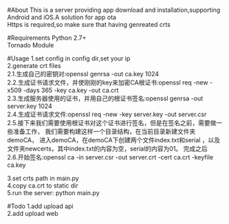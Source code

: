 #About
This is a server providing app download and installation,supporting Android and iOS.A solution for app ota<br/>
Https is required,so make sure that having genreated crts

#Requirements
Python 2.7+<br/>
Tornado Module

#Usage
1.set config in config dir,set your ip<br/>
2.generate crt files<br/>
    2.1.生成自己的密钥对:openssl genrsa -out ca.key 1024 <br/>
    2.2.生成证书请求文件，并使刚刚的key来加密CA根证书:openssl req -new -x509 -days 365 -key ca.key -out ca.crt<br/>
    2.3.生成服务器使用的证书，并用自己的根证书签名:openssl genrsa -out server.key 1024  <br/>
    2.4.生成证书请求文件:openssl req -new -key server.key -out server.csr <br/>
    2.5.接下来我们需要使用根证书对这个证书进行签名，但是在签名之前，需要做一些准备工作， 我们需要构建这样一个目录结构，在当前目录新建文件夹demoCA，
进入demoCA，在demoCA下创建两个文件index.txt和serial ，以及文件夹newcerts，其中index.txt的内容为空，serial的内容为01。
完成之后<br/>
    2.6.开始签名:openssl ca -in server.csr -out server.crt -cert ca.crt -keyfile ca.key <br/> 
    
3.set crts path in main.py<br/>
4.copy ca.crt to static dir<br/>
5.run the server: python main.py<br/>

#Todo
1.add upload api<br/>
2.add upload web


    
